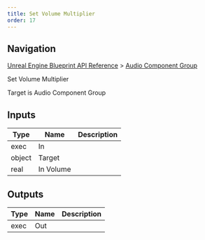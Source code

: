 ```yaml
---
title: Set Volume Multiplier
order: 17
---
```

## Navigation

[Unreal Engine Blueprint API Reference](https://dev.epicgames.com/documentation/en-us/unreal-engine/BlueprintAPI) > [Audio Component Group](https://dev.epicgames.com/documentation/en-us/unreal-engine/BlueprintAPI/AudioComponentGroup)

Set Volume Multiplier

Target is Audio Component Group

## Inputs

| Type | Name | Description |
| --- | --- | --- |
| exec | In |  |
| object | Target |  |
| real | In Volume |  |

## Outputs

| Type | Name | Description |
| --- | --- | --- |
| exec | Out |  |
